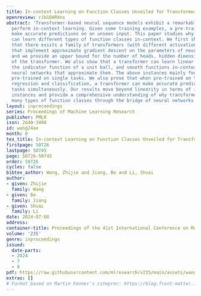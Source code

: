 ```yaml
---
title: In-context Learning on Function Classes Unveiled for Transformers
openreview: rJkGOARXns
abstract: 'Transformer-based neural sequence models exhibit a remarkable ability to
  perform in-context learning. Given some training examples, a pre-trained model can
  make accurate predictions on an unseen input. This paper studies why transformers
  can learn different types of function classes in-context. We first show by construction
  that there exists a family of transformers (with different activation functions)
  that implement approximate gradient descent on the parameters of neural networks,
  and we provide an upper bound for the number of heads, hidden dimensions, and layers
  of the transformer. We also show that a transformer can learn linear functions,
  the indicator function of a unit ball, and smooth functions in-context by learning
  neural networks that approximate them. The above instances mainly focus on a transformer
  pre-trained on single tasks. We also prove that when pre-trained on two tasks: linear
  regression and classification, a transformer can make accurate predictions on both
  tasks simultaneously. Our results move beyond linearity in terms of in-context learning
  instances and provide a comprehensive understanding of why transformers can learn
  many types of function classes through the bridge of neural networks.'
layout: inproceedings
series: Proceedings of Machine Learning Research
publisher: PMLR
issn: 2640-3498
id: wang24ae
month: 0
tex_title: In-context Learning on Function Classes Unveiled for Transformers
firstpage: 50726
lastpage: 50745
page: 50726-50745
order: 50726
cycles: false
bibtex_author: Wang, Zhijie and Jiang, Bo and Li, Shuai
author:
- given: Zhijie
  family: Wang
- given: Bo
  family: Jiang
- given: Shuai
  family: Li
date: 2024-07-08
address:
container-title: Proceedings of the 41st International Conference on Machine Learning
volume: '235'
genre: inproceedings
issued:
  date-parts:
  - 2024
  - 7
  - 8
pdf: https://raw.githubusercontent.com/mlresearch/v235/main/assets/wang24ae/wang24ae.pdf
extras: []
# Format based on Martin Fenner's citeproc: https://blog.front-matter.io/posts/citeproc-yaml-for-bibliographies/
---
```

